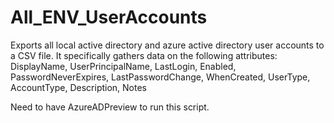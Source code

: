 # All_ENV_UserAccounts

Exports all local active directory and azure active directory user accounts to a CSV file. It specifically gathers data on the following attributes: DisplayName, UserPrincipalName, LastLogin, Enabled, PasswordNeverExpires, LastPasswordChange, WhenCreated, UserType, AccountType, Description, Notes 

Need to have AzureADPreview to run this script.
